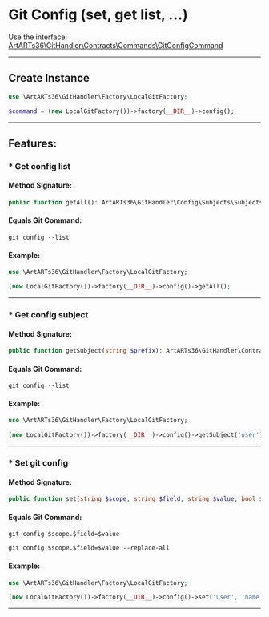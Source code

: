# Git Config (set, get list, ...)

Use the interface: [ArtARTs36\GitHandler\Contracts\Commands\GitConfigCommand](../src/Contracts/Commands/GitConfigCommand.php)

---

## Create Instance

```php
use \ArtARTs36\GitHandler\Factory\LocalGitFactory;

$command = (new LocalGitFactory())->factory(__DIR__)->config();
```

---

## Features:

### * Get config list

#### Method Signature:



```php
public function getAll(): ArtARTs36\GitHandler\Config\Subjects\SubjectsCollection;
```

#### Equals Git Command:

`git config --list`

#### Example:

```php
use \ArtARTs36\GitHandler\Factory\LocalGitFactory;

(new LocalGitFactory())->factory(__DIR__)->config()->getAll();
```

---
### * Get config subject

#### Method Signature:



```php
public function getSubject(string $prefix): ArtARTs36\GitHandler\Contracts\Config\ConfigSubject;
```

#### Equals Git Command:

`git config --list`

#### Example:

```php
use \ArtARTs36\GitHandler\Factory\LocalGitFactory;

(new LocalGitFactory())->factory(__DIR__)->config()->getSubject('user');
```

---
### * Set git config

#### Method Signature:



```php
public function set(string $scope, string $field, string $value, bool $replaceAll): bool;
```

#### Equals Git Command:

`git config $scope.$field=$value`

`git config $scope.$field=$value --replace-all`

#### Example:

```php
use \ArtARTs36\GitHandler\Factory\LocalGitFactory;

(new LocalGitFactory())->factory(__DIR__)->config()->set('user', 'name', 'ArtARTs36');
```

---
